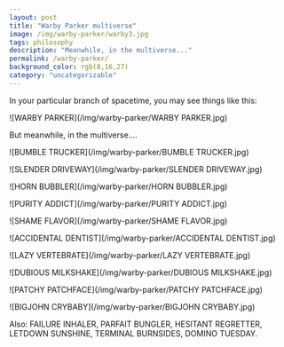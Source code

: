 ```yaml
---
layout: post
title: "Warby Parker multiverse"
image: /img/warby-parker/warby3.jpg
tags: philosophy
description: "Meanwhile, in the multiverse..."
permalink: /warby-parker/
background_color: rgb(8,16,27)
category: "uncategorizable"
---
```


In your particular branch of spacetime, you may see things like this:

![WARBY PARKER](/img/warby-parker/WARBY PARKER.jpg)

But meanwhile, in the multiverse....

![BUMBLE TRUCKER](/img/warby-parker/BUMBLE TRUCKER.jpg)

![SLENDER DRIVEWAY](/img/warby-parker/SLENDER DRIVEWAY.jpg)

![HORN BUBBLER](/img/warby-parker/HORN BUBBLER.jpg)

![PURITY ADDICT](/img/warby-parker/PURITY ADDICT.jpg)

![SHAME FLAVOR](/img/warby-parker/SHAME FLAVOR.jpg)

![ACCIDENTAL DENTIST](/img/warby-parker/ACCIDENTAL DENTIST.jpg)

![LAZY VERTEBRATE](/img/warby-parker/LAZY VERTEBRATE.jpg)

![DUBIOUS MILKSHAKE](/img/warby-parker/DUBIOUS MILKSHAKE.jpg)

![PATCHY PATCHFACE](/img/warby-parker/PATCHY PATCHFACE.jpg)

![BIGJOHN CRYBABY](/img/warby-parker/BIGJOHN CRYBABY.jpg)

Also: FAILURE INHALER, PARFAIT BUNGLER, HESITANT REGRETTER, LETDOWN SUNSHINE, TERMINAL BURNSIDES, DOMINO TUESDAY.

